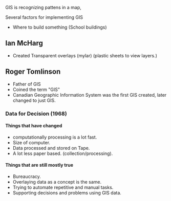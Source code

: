 

GIS is recognizing pattens in a map, 

Several factors for implementing GIS

- Where to build something (School buildings)


## Ian McHarg

- Created Transparent overlays (mylar) (plastic sheets to view layers.)

## Roger Tomlinson

- Father of GIS
- Coined the term "GIS"
- Canadian Geographic Information System was the first GIS created, later changed to just GIS.

### Data for Decision (1968)

#### Things that have changed

- computationally processing is a lot fast.
- Size of computer.
- Data processed and stored on Tape.
- A lot less paper based. (collection/processing).

#### Things that are still mostly true

- Bureaucracy.
- Overlaying data as a concept is the same.
- Trying to automate repetitive and manual tasks.
- Supporting decisions and problems using GIS data.